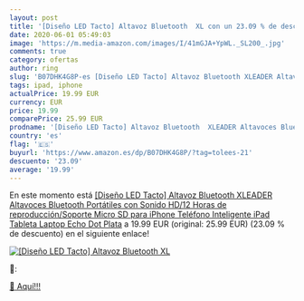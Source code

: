 ```yaml
---
layout: post
title: '[Diseño LED Tacto] Altavoz Bluetooth  XL con un 23.09 % de descuento'
date: 2020-06-01 05:49:03
image: 'https://m.media-amazon.com/images/I/41mGJA+YpWL._SL200_.jpg'
comments: true
category: ofertas
author: ring
slug: 'B07DHK4G8P-es [Diseño LED Tacto] Altavoz Bluetooth XLEADER Altavoces...'
tags: ipad, iphone
actualPrice: 19.99 EUR
currency: EUR
price: 19.99
comparePrice: 25.99 EUR
prodname: '[Diseño LED Tacto] Altavoz Bluetooth  XLEADER Altavoces Bluetooth Portátiles con Sonido HD/12 Horas de reproducción/Soporte Micro SD para iPhone Teléfono Inteligente iPad Tableta Laptop Echo Dot Plata'
country: 'es'
flag: '🇪🇸'
buyurl: 'https://www.amazon.es/dp/B07DHK4G8P/?tag=tolees-21'
descuento: '23.09'
average: '19.99'
---
```


En este momento está [[Diseño LED Tacto] Altavoz Bluetooth  XLEADER Altavoces Bluetooth Portátiles con Sonido HD/12 Horas de reproducción/Soporte Micro SD para iPhone Teléfono Inteligente iPad Tableta Laptop Echo Dot Plata](https://www.amazon.es/dp/B07DHK4G8P/?tag=tolees-21) a 19.99 EUR (original: 25.99 EUR) (23.09 %  de descuento) en el siguiente enlace!

[![[Diseño LED Tacto] Altavoz Bluetooth  XL](https://m.media-amazon.com/images/I/41mGJA+YpWL._SL200_.jpg)](https://www.amazon.es/dp/B07DHK4G8P/?tag=tolees-21)

🔎:


[🛒 Aquí!!!](https://www.amazon.es/dp/B07DHK4G8P/?tag=tolees-21)
